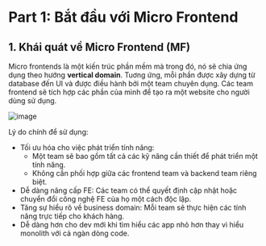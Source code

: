 # Part 1: Bắt đầu với Micro Frontend
## 1. Khái quát về Micro Frontend (MF)

Micro frontends là một kiến trúc phần mềm mà trong đó, nó sẽ chia ứng dụng theo hướng **vertical domain**.
Tuơng ứng, mỗi phần được xây dựng từ database đến UI và được điều hành bởi một team chuyên dụng.
Các team frontend sẽ tích hợp các phần của mình để tạo ra một website cho người dùng sử dụng.

![image](https://user-images.githubusercontent.com/30824675/146969051-43a9c5bf-978a-4628-bc9a-086983c93dc5.png)

Lý do chính để sử dụng:
- Tối ưu hóa cho việc phát triển tính năng: 
  - Một team sẽ bao gồm tất cả các kỹ năng cần thiết để phát triển một tính năng. 
  - Không cần phối hợp giữa các frontend team và backend team riêng biệt.
- Dễ dàng nâng cấp FE: Các team có thể quyết định cập nhật hoặc chuyển đổi công nghệ FE của họ một cách độc lập.
- Tăng sự hiểu rõ về business domain: Mỗi team sẽ thực hiện các tính năng trực tiếp cho khách hàng. 
- Dễ dàng hơn cho dev mới khi tìm hiểu các app nhỏ hơn thay vì hiểu monolith với cả ngàn dòng code.
